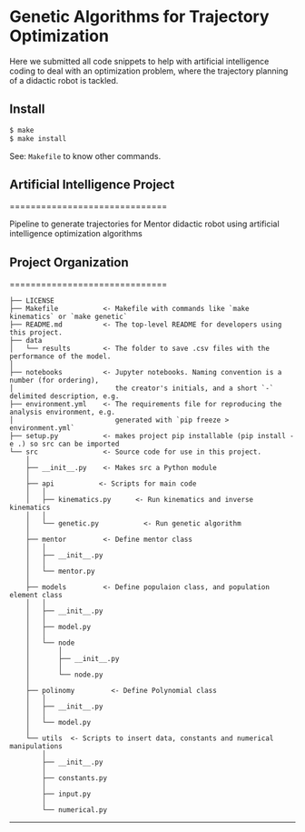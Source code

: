 # Genetic Algorithms for Trajectory Optimization

Here we submitted all code snippets to help with artificial intelligence coding to deal with an 
optimization problem, where the trajectory planning of a didactic robot is tackled.


## Install

```bash
$ make
$ make install
```

See: `Makefile` to know other commands.

## Artificial Intelligence Project

==============================

Pipeline to generate trajectories for Mentor didactic robot using artificial intelligence optimization algorithms

## Project Organization

==============================


    ├── LICENSE
    ├── Makefile           <- Makefile with commands like `make kinematics` or `make genetic`
    ├── README.md          <- The top-level README for developers using this project.
    ├── data
    │   └── results        <- The folder to save .csv files with the performance of the model.
    │
    ├── notebooks          <- Jupyter notebooks. Naming convention is a number (for ordering),
    │                         the creator's initials, and a short `-` delimited description, e.g.
    ├── environment.yml    <- The requirements file for reproducing the analysis environment, e.g.
    │                         generated with `pip freeze > environment.yml`
    ├── setup.py           <- makes project pip installable (pip install -e .) so src can be imported
    └── src                <- Source code for use in this project.
        │
        ├── __init__.py    <- Makes src a Python module
        │
        ├── api           <- Scripts for main code
        │   │
        │   ├── kinematics.py      <- Run kinematics and inverse kinematics
        │   │
        │   └── genetic.py           <- Run genetic algorithm
        │
        ├── mentor         <- Define mentor class
        │   │   
        │   ├── __init__.py
        │   │
        │   └── mentor.py
        │
        ├── models         <- Define populaion class, and population element class
        │   │   
        │   ├── __init__.py    
        │   │
        │   ├── model.py
        │   │
        │   └── node
        │       │   
        │       ├── __init__.py
        │       │
        │       └── node.py  
        │
        ├── polinomy         <- Define Polynomial class
        │   │   
        │   ├── __init__.py
        │   │
        │   └── model.py
        │
        └── utils  <- Scripts to insert data, constants and numerical manipulations
            │   
            ├── __init__.py
            │
            ├── constants.py
            │
            ├── input.py
            │
            └── numerical.py

-------
